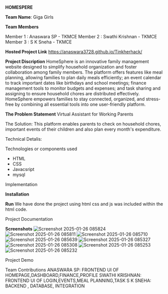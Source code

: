 **HOMESPERE**

**Team Name**: Giga Girls

**Team Members**

  Member 1 : Anaswara SP - TKMCE
  Member 2 : Swathi Krishnan - TKMCE
  Member 3 : S K Sneha - TKMCE

**Hosted Project Link**
https://anaswara3728.github.io/Tinkherhack/

**Project Discription**
HomeSphere is an innovative family management website designed to simplify household organization and foster collaboration among family members. The platform offers features like meal planning, allowing families to plan daily meals efficiently; an event calendar to track important dates like birthdays and school meetings; finance management tools to monitor budgets and expenses; and task sharing and assigning to ensure household chores are distributed effectively. HomeSphere empowers families to stay connected, organized, and stress-free by combining all essential tools into one user-friendly platform.

**The Problem Statement**
Virtual Assistant for Working Parents

The Solution:
This platform enables parents to check on household chores, important events of their children and also plan every month's expenditure.

Technical Detalis:

  Technologies or components used
  * HTML
  * CSS
  * Javacsript
  * mysql


Implementation
  

**Installation**



**Run**
We have done the project using html css and js was included within the html code.

Project Documentation
  
**Screenshots**
![Screenshot 2025-01-26 085824](https://github.com/user-attachments/assets/b234f23c-27ce-4614-a1fa-aadee9b3e85a)
![Screenshot 2025-01-26 085811](https://github.com/user-attachments/assets/33a728d8-bd15-4f8b-ab69-4aed80843914)
![Screenshot 2025-01-26 085710](https://github.com/user-attachments/assets/2a619f4e-046a-45ed-9000-d25ce7167587)
![Screenshot 2025-01-26 085639](https://github.com/user-attachments/assets/7d1c0fd2-d2d6-4fef-97e1-a8f32fad8c2e)
![Screenshot 2025-01-26 085327](https://github.com/user-attachments/assets/e7e7c1bc-5cae-492d-9727-8cb62feb10cd)
![Screenshot 2025-01-26 085308](https://github.com/user-attachments/assets/b00ae29d-81c9-4429-b6e5-8863546dc662)
![Screenshot 2025-01-26 085253](https://github.com/user-attachments/assets/59d19e6d-f1d3-484a-a44f-2d731c7ff05e)
![Screenshot 2025-01-26 085232](https://github.com/user-attachments/assets/7fe4b355-7e90-46e6-a26b-5186fd4de6df)


Project Demo




Team Contributions
ANASWARA SP: FRONTEND UI OF HOMEPAGE,DASHBOARD,FINANCE,PROFILE
SWATHI KRISHNAN: FRONTEND UI OF LOGIN,EVENTS,MEAL PLANNING,TASK
S K SNEHA: BACKEND , DATABASE, INTEGRATION
